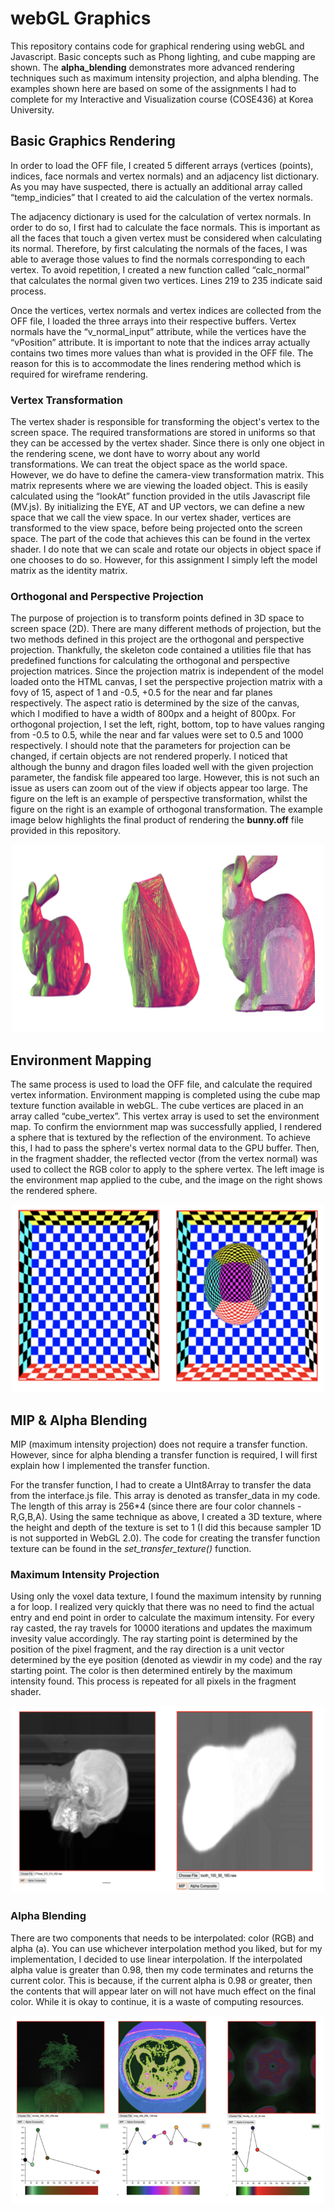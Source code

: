 # webGL Graphics
This repository contains code for graphical rendering using webGL and Javascript. Basic concepts such as Phong lighting, and cube mapping are shown. The <b>alpha_blending</b> demonstrates more advanced rendering techniques such as maximum intensity projection, and alpha blending. The examples shown here are based on some of the assignments I had to complete for my Interactive and Visualization course (COSE436) at Korea University.

## Basic Graphics Rendering
In order to load the OFF file, I created 5 different arrays (vertices (points), indices, face normals and vertex normals) and an adjacency list dictionary. As you may have suspected, there is actually an additional array called “temp_indicies” that I created to aid the calculation of the vertex normals.

The adjacency dictionary is used for the calculation of vertex normals. In order to do so, I first had to calculate the face normals. This is important as all the faces that touch a given vertex must be considered when calculating its normal. Therefore, by first calculating the normals of the faces, I was able to average those values to find the normals corresponding to each vertex. To avoid repetition, I created a new function called “calc_normal” that calculates the normal given two vertices. Lines 219 to 235 indicate said process.

Once the vertices, vertex normals and vertex indices are collected from the OFF file, I loaded the three arrays into their respective buffers. Vertex normals have the “v_normal_input” attribute, while the vertices have the “vPosition” attribute. It is important to note that the indices array actually contains two times more values than what is provided in the OFF file. The reason for this is to accommodate the lines rendering method which is required for wireframe rendering.

### Vertex Transformation
The vertex shader is responsible for transforming the object's vertex to the screen space. The required transformations are stored in uniforms so that they can be accessed by the vertex shader. Since there is only one object in the rendering scene, we dont have to worry about any world transformations. We can treat the object space as the world space. However, we do have to define the camera-view transformation matrix. This matrix represents where we are viewing the loaded object. This is easily calculated using the “lookAt” function provided in the utils Javascript file (MV.js). By initializing the EYE, AT and UP vectors, we can define a new space that we call the view space. In our vertex shader, vertices are transformed to the view space, before being projected onto the screen space. The part of the code that achieves this can be found in the vertex shader. I do note that we can scale and rotate our objects in object space if one chooses to do so. However, for this assignment I simply left the model matrix as the identity matrix.

### Orthogonal and Perspective Projection
The purpose of projection is to transform points defined in 3D space to screen space (2D). There are many different methods of projection, but the two methods defined in this project are the orthogonal and perspective projection. Thankfully, the skeleton code contained a utilities file that has predefined functions for calculating the orthogonal and perspective projection matrices. Since the projection matrix is independent of the model loaded onto the HTML canvas, I set the perspective projection matrix with a fovy of 15, aspect of 1 and -0.5, +0.5 for the near and far planes respectively. The aspect ratio is determined by the size of the canvas, which I modified to have a width of 800px and a height of 800px. For orthogonal projection, I set the left, right, bottom, top to have values ranging from -0.5 to 0.5, while the near and far values were set to 0.5 and 1000 respectively. I should note that the parameters for projection can be changed, if certain objects are not rendered properly. I noticed that although the bunny and dragon files loaded well with the given projection parameter, the fandisk file appeared too large. However, this is not such an issue as users can zoom out of the view if objects appear too large. The figure on the left is an example of perspective transformation, whilst the figure on the right is an example of orthogonal transformation. The example image below highlights the final product of rendering the <b>bunny.off</b> file provided in this repository.

<div align="center">
<img src="media/bunny_rendering.png" width="500", height="300" >
</div>

## Environment Mapping
The same process is used to load the OFF file, and calculate the required vertex information. Environment mapping is completed using the cube map texture function available in webGL. The cube vertices are placed in an array called “cube_vertex”. This vertex array is used to set the environment map. To confirm the enviornment map was successfully applied, I rendered a sphere that is textured by the reflection of the environment. To achieve this, I had to pass the sphere's vertex normal data to the GPU buffer. Then, in the fragment shadder, the reflected vector (from the vertex normal) was used to collect the RGB color to apply to the sphere vertex. The left image is the environment map applied to the cube, and the image on the right shows the rendered sphere.

<div align="center">
<img src="media/cube_mapping.png" width="500", height="300" >
</div>

## MIP & Alpha Blending
MIP (maximum intensity projection) does not require a transfer function. However, since for alpha blending a transfer function is required, I will first explain how I implemented the transfer function.

For the transfer function, I had to create a UInt8Array to transfer the data from the interface.js file. This array is denoted as transfer_data in my code. The length of this array is 256*4 (since there are four color channels - R,G,B,A). Using the same technique as above, I created a 3D texture, where the height and depth of the texture is set to 1 (I did this because sampler 1D is not supported in WebGL 2.0). The code for creating the transfer function texture can be found in the <i>set_transfer_texture()</i> function.

### Maximum Intensity Projection
Using only the voxel data texture, I found the maximum intensity by running a for loop. I realized very quickly that there was no need to find the actual entry and end point in order to calculate the maximum intensity. For every ray casted, the ray travels for 10000 iterations and updates the maximum invesity value accordingly. The ray starting point is determined by the position of the pixel fragment, and the ray direction is a unit vector determined by the eye position (denoted as viewdir in my code) and the ray starting point. The color is then determined entirely by the maximum intensity found. This process is repeated for all pixels in the fragment shader.

<div align="center">
<img src="media/mip_example.png" width="500", height="300" >
</div>


### Alpha Blending
There are two components that needs to be interpolated: color (RGB) and alpha (a). You can use whichever interpolation method you liked, but for my implementation, I decided to use linear interpolation. If the interpolated alpha value is greater than 0.98, then my code terminates and returns the current color. This is because, if the current alpha is 0.98 or greater, then the contents that will appear later on will not have much effect on the final color. While it is okay to continue, it is a waste of computing resources.

<div align="center">
<img src="media/alpha_blending_example.png" width="500", height="300" >
</div>








